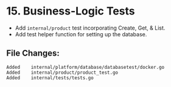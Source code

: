 # 15. Business-Logic Tests

- Add `internal/product` test incorporating Create, Get, & List.
- Add test helper function for setting up the database.


## File Changes:

```
Added    internal/platform/database/databasetest/docker.go
Added    internal/product/product_test.go
Added    internal/tests/tests.go
```